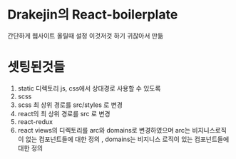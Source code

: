 # Drakejin의 React-boilerplate 

간단하게 웹사이트 올릴때 설정 이것저것 하기 귀찮아서 만듦

# 셋팅된것들

1. static 디렉토리 js, css에서 상대경로 사용할 수 있도록
2. scss
3. scss 최 상위 경로를 src/styles 로 변경
4. react의 최 상위 경로를 src 로 변경
5. react-redux
6. react views의 디렉토리를 arc와 domains로 변경하였으며 arc는 비지니스로직이 없는 컴포넌트들에 대한 정의 , domains는 비지니스 로직이 있는 컴포넌트들에 대한 정의
